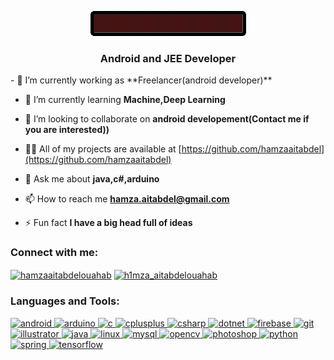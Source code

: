 <p align="center">
  <a target="_blank" rel="noopener noreferrer" href="https://github.com/hamzaaitabdel/hamzaaitabdel/blob/main/signbot.gif"><img src="https://github.com/hamzaaitabdel/hamzaaitabdel/blob/main/signbot.gif?raw=true" style="max-width:100%;"></a>
</p>
<h3 align="center">Android and JEE Developer</h3>
- 🔭 I’m currently working as **Freelancer(android developer)**

- 🌱 I’m currently learning **Machine,Deep Learning**

- 👯 I’m looking to collaborate on **android developement(Contact me if you are interested))**

- 👨‍💻 All of my projects are available at [https://github.com/hamzaaitabdel](https://github.com/hamzaaitabdel)

- 💬 Ask me about **java,c#,arduino**

- 📫 How to reach me **hamza.aitabdel@gmail.com**

- ⚡ Fun fact **I have a big head full of ideas**

<h3 align="left">Connect with me:</h3>
<p align="left">
<a href="https://fb.com/hamzaaitabdelouahab" target="blank"><img align="center" src="https://cdn.jsdelivr.net/npm/simple-icons@3.0.1/icons/facebook.svg" alt="hamzaaitabdelouahab" height="30" width="40" /></a>
<a href="https://instagram.com/h1mza_aitabdelouahab" target="blank"><img align="center" src="https://cdn.jsdelivr.net/npm/simple-icons@3.0.1/icons/instagram.svg" alt="h1mza_aitabdelouahab" height="30" width="40" /></a>
</p>

<h3 align="left">Languages and Tools:</h3>
<p align="left"> <a href="https://developer.android.com" target="_blank"> <img src="https://www.flaticon.com/svg/vstatic/svg/1069/1069842.svg?token=exp=1615848029~hmac=e9f3fd7ddc0d576be6d6ad4ae8a58138" alt="android" width="40" height="40"/> </a> <a href="https://www.arduino.cc/" target="_blank"> <img src="https://cdn.worldvectorlogo.com/logos/arduino-1.svg" alt="arduino" width="40" height="40"/> </a> <a href="https://www.cprogramming.com/" target="_blank"> <img src="https://devicons.github.io/devicon/devicon.git/icons/c/c-original.svg" alt="c" width="40" height="40"/> </a> <a href="https://www.w3schools.com/cpp/" target="_blank"> <img src="https://www.flaticon.com/svg/vstatic/svg/919/919841.svg?token=exp=1615848437~hmac=88e097beb914b1ff7d2f442fa7034f01g" alt="cplusplus" width="40" height="40"/> </a> <a href="https://www.w3schools.com/cs/" target="_blank"> <img src="https://www.flaticon.com/premium-icon/icons/svg/1045/1045903.svg" alt="csharp" width="40" height="40"/> </a> <a href="https://dotnet.microsoft.com/" target="_blank"> <img src="hhttps://www.flaticon.com/svg/vstatic/svg/2748/2748383.svg?token=exp=1615848608~hmac=2e924bcc45763846117f934df6de68a6" alt="dotnet" width="40" height="40"/> </a> <a href="https://firebase.google.com/" target="_blank"> <img src="https://www.vectorlogo.zone/logos/firebase/firebase-icon.svg" alt="firebase" width="40" height="40"/> </a> <a href="https://git-scm.com/" target="_blank"> <img src="https://www.vectorlogo.zone/logos/git-scm/git-scm-icon.svg" alt="git" width="40" height="40"/> </a> <a href="https://www.adobe.com/in/products/illustrator.html" target="_blank"> <img src="https://www.vectorlogo.zone/logos/adobe_illustrator/adobe_illustrator-icon.svg" alt="illustrator" width="40" height="40"/> </a> <a href="https://www.java.com" target="_blank"> <img src="https://www.flaticon.com/svg/vstatic/svg/226/226777.svg?token=exp=1615848654~hmac=184c6f5a87991bb05b6fc81ec774c875" alt="java" width="40" height="40"/> </a> <a href="https://www.linux.org/" target="_blank"> <img src="https://www.flaticon.com/svg/vstatic/svg/226/226772.svg?token=exp=1615848689~hmac=653274b2396ce5a76811e54acaffbdb0" alt="linux" width="40" height="40"/> </a> <a href="https://www.mysql.com/" target="_blank"> <img src="https://www.flaticon.com/svg/vstatic/svg/2772/2772128.svg?token=exp=1615848774~hmac=c050a8c25f0594378ecd6eb79ba04c45" alt="mysql" width="40" height="40"/> </a> <a href="https://opencv.org/" target="_blank"> <img src="https://www.vectorlogo.zone/logos/opencv/opencv-icon.svg" alt="opencv" width="40" height="40"/> </a> <a href="https://www.photoshop.com/en" target="_blank"> <img src="https://www.flaticon.com/svg/vstatic/svg/2496/2496742.svg?token=exp=1615848818~hmac=e01c2b48f320360bd44e0fa0785efd26" alt="photoshop" width="40" height="40"/> </a> <a href="https://www.python.org" target="_blank"> <img src="https://www.flaticon.com/svg/vstatic/svg/1822/1822899.svg?token=exp=1615848859~hmac=aabfed59fbf07a6ab59ead1ddb082d08" alt="python" width="40" height="40"/> </a> <a href="https://spring.io/" target="_blank"> <img src="https://www.vectorlogo.zone/logos/springio/springio-icon.svg" alt="spring" width="40" height="40"/> </a> <a href="https://www.tensorflow.org" target="_blank"> <img src="https://www.vectorlogo.zone/logos/tensorflow/tensorflow-icon.svg" alt="tensorflow" width="40" height="40"/> </a> </p>
